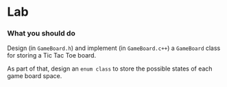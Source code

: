 # Lab


### What you should do

Design (in `GameBoard.h`) and implement (in `GameBoard.c++`) a `GameBoard` class for storing a Tic Tac Toe board.

As part of that, design an `enum class` to store the possible states of each game board space.

